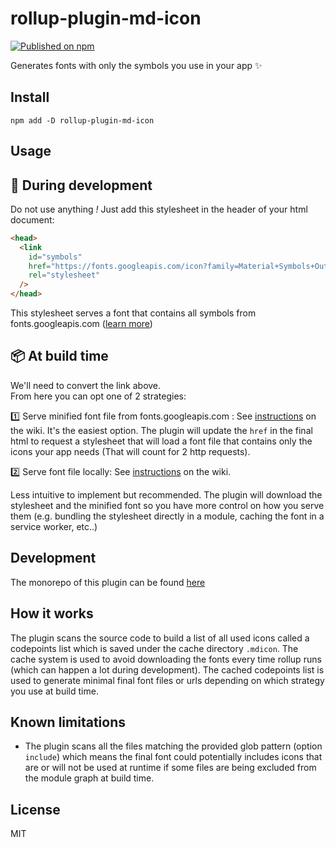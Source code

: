 # rollup-plugin-md-icon

[![Published on npm](https://img.shields.io/npm/v/rollup-plugin-md-icon.svg?logo=npm)](https://www.npmjs.com/package/rollup-plugin-md-icon)

Generates fonts with only the symbols you use in your app ✨

## Install

```
npm add -D rollup-plugin-md-icon
```

## Usage

## 👷 During development

Do not use anything _!_
Just add this stylesheet in the header of your html document:

```html
<head>
  <link
    id="symbols"
    href="https://fonts.googleapis.com/icon?family=Material+Symbols+Outlined"
    rel="stylesheet"
  />
</head>
```

This stylesheet serves a font that contains all symbols from fonts.googleapis.com ([learn more](https://github.com/vdegenne/rollup-plugin-md-icon/wiki/During-development))

## 📦 At build time

We'll need to convert the link above.  
From here you can opt one of 2 strategies:

1️⃣ Serve minified font file from fonts.googleapis.com : See [instructions](https://github.com/vdegenne/rollup-plugin-md-icon/wiki/Serving-from-fonts.googleapis.com) on the wiki.
It's the easiest option. The plugin will update the `href` in the final html to request a stylesheet that will load a font file that contains only the icons your app needs (That will count for 2 http requests).

2️⃣ Serve font file locally: See [instructions](https://github.com/vdegenne/rollup-plugin-md-icon/wiki/Serving-fonts-locally) on the wiki.

Less intuitive to implement but recommended. The plugin will download the stylesheet and the minified font so you have more control on how you serve them (e.g. bundling the stylesheet directly in a module, caching the font in a service worker, etc..)

## Development

The monorepo of this plugin can be found [here](https://github.com/vdegenne/rollup-plugin-md-icon-monorepo)

## How it works

The plugin scans the source code to build a list of all used icons called a codepoints list which is saved under the cache directory `.mdicon`. The cache system is used to avoid downloading the fonts every time rollup runs (which can happen a lot during development). The cached codepoints list is used to generate minimal final font files or urls depending on which strategy you use at build time.

## Known limitations

- The plugin scans all the files matching the provided glob pattern (option `include`) which means the final font could potentially includes icons that are or will not be used at runtime if some files are being excluded from the module graph at build time.

## License

MIT
